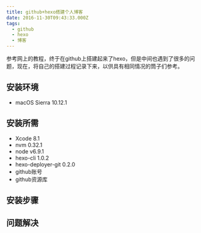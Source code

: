 ```yaml
---
title: github+hexo搭建个人博客
date: 2016-11-30T09:43:33.000Z
tags:
  - github
  - hexo
  - 博客
---
```

参考网上的教程，终于在github上搭建起来了hexo，但是中间也遇到了很多的问题，现在，将自己的搭建过程记录下来，以供具有相同情况的筒子们参考。
<!--more-->
## 安装环境
- macOS Sierra 10.12.1

## 安装所需
- Xcode 8.1
- nvm 0.32.1
- node v6.9.1
- hexo-cli 1.0.2
- hexo-deployer-git 0.2.0
- github账号
- github资源库

## 安装步骤

## 问题解决
